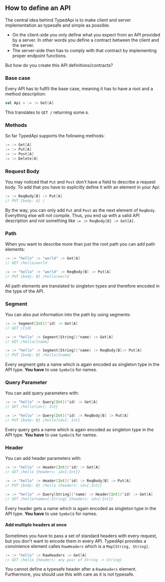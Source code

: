 ## How to define an API
The central idea behind TypedApi is to make client and server implementation as typesafe and simple as possible.

 - On the client-side you only define what you expect from an API provided by a server. In other words you define a contract between the client and the server.
 - The server-side then has to comply with that contract by implementing proper endpoint functions.
 
But how do you create this API definitions/contracts?
 
### Base case
Every API has to fullfil the base case, meaning it has to have a root and a method description:
 
```Scala
val Api = := :> Get[A]
```
 
This translates to `GET /` returning some `A`.
 
### Methods
So far TypedApi supports the following methods:
 
```Scala
:= :> Get[A]
:= :> Put[A]
:= :> Post[A]
:= :> Delete[A]
```
 
### Request Body
You may noticed that `Put` and `Post` don't have a field to describe a request body. To add that you have to explicitly define it with an element in your Api:
 
```Scala
:= :> ReqBody[B] :> Put[A]
// PUT {body: A} /
```
 
By the way, you can only add `Put` and `Post` as the next element of `ReqBody`. Everything else will not compile. Thus, you end up with a valid API description and not something like `:= :> ReqBody[B] :> Get[A]`.
 
### Path
When you want to describe more than just the root path you can add path elements:
 
```Scala
:= :> "hello" :> "world" :> Get[A]
// GET /hello/world

:= :> "hello" :> "world" :> ReqBody[B] :> Put[A]
// PUT {body: B} /hello/world
```
 
All path elements are translated to singleton types and therefore encoded in the type of the API.
 
### Segment
You can also put information into the path by using segments:
 
```Scala
:= :> Segment[Int]('id) :> Get[A]
// GET /{id}

:= :> "hello" :> Segment[String]('name) :> Get[A]
// GET /hello/{name}

:= :> "hello" :> Segment[String]('name) :> ReqBody[B]:> Put[A]
// PUT {body: B} /hello/{name}
```

Every segment gets a name which is again encoded as singleton type in the API type. **You have** to use `Symbol`s for names.

### Query Parameter
You can add query parameters with:

```Scala
:= :> "hello" :> Query[Int]('id) :> Get[A]
// GET /hello?id={: Int}

:= :> "hello" :> Query[Int]('id) :> ReqBody[B] :> Put[A]
// PUT {body: B} /hello?id={: Int}
```

Every query gets a name which is again encoded as singleton type in the API type. **You have** to use `Symbol`s for names.

### Header
You can add header parameters with:

```Scala
:= :> "hello" :> Header[Int]('id) :> Get[A]
// GET /hello {headers: id={:Int}}

:= :> "hello" :> Header[Int]('id) :> ReqBody[B] :> Put[A]
// PUT {body: B} /hello {headers: id={:Int}}

:= :> "hello" :> Query[String]('name) :> Header[Int]('id) :> Get[A]
// GET /hello?name={:String} {headers: id={:Int}}
```

Every header gets a name which is again encoded as singleton type in the API type. **You have** to use `Symbol`s for names.

#### Add multiple headers at once
Sometimes you have to pass a set of standard headers with every request, but you don't want to encode them in every API. TypedApi provides a convinience element calles `RawHeaders` which is a `Map[String, String]`.

```Scala
:= :> "hello" :> RawHeaders :> Get[A]
// GET /hello {headers: any pair of String -> String}
```

You cannot define a typesafe header after a `RawHeaders` element. Furthermore, you should use this with care as it is not typesafe.
